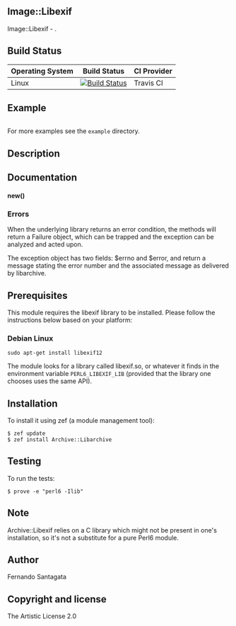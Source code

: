 ## Image::Libexif

Image::Libexif - .

## Build Status

| Operating System  |   Build Status  | CI Provider |
| ----------------- | --------------- | ----------- |
| Linux             | [![Build Status](https://travis-ci.org/frithnanth/perl6-Image-Libexif.svg?branch=master)](https://travis-ci.org/frithnanth/perl6-Image-Libexif)  | Travis CI |

## Example

```Perl6
```

For more examples see the `example` directory.

## Description


## Documentation

#### new()


### Errors

When the underlying library returns an error condition, the methods will return a Failure object, which can
be trapped and the exception can be analyzed and acted upon.

The exception object has two fields: $errno and $error, and return a message stating the error number and
the associated message as delivered by libarchive.

## Prerequisites
This module requires the libexif library to be installed. Please follow the instructions below based on your platform:

### Debian Linux

```
sudo apt-get install libexif12
```

The module looks for a library called libexif.so, or whatever it finds in
the environment variable `PERL6_LIBEXIF_LIB` (provided that the library one
chooses uses the same API).

## Installation

To install it using zef (a module management tool):

```
$ zef update
$ zef install Archive::Libarchive
```

## Testing

To run the tests:

```
$ prove -e "perl6 -Ilib"
```

## Note

Archive::Libexif relies on a C library which might not be present in one's
installation, so it's not a substitute for a pure Perl6 module.

## Author

Fernando Santagata

## Copyright and license

The Artistic License 2.0
